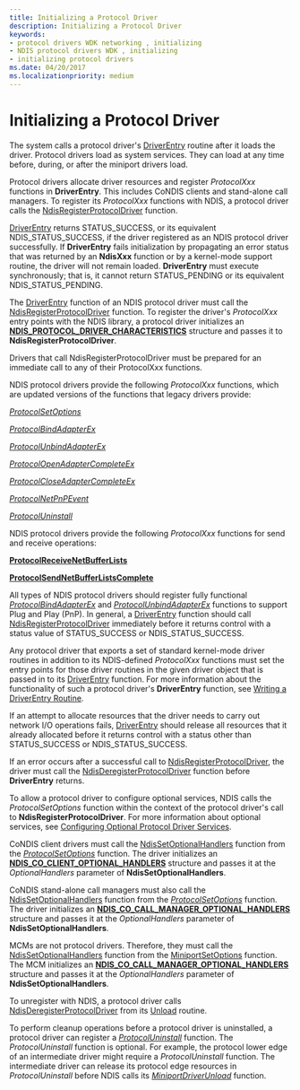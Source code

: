 ```yaml
---
title: Initializing a Protocol Driver
description: Initializing a Protocol Driver
keywords:
- protocol drivers WDK networking , initializing
- NDIS protocol drivers WDK , initializing
- initializing protocol drivers
ms.date: 04/20/2017
ms.localizationpriority: medium
---
```


# Initializing a Protocol Driver




The system calls a protocol driver's [DriverEntry](/windows-hardware/drivers/ddi/wdm/nc-wdm-driver_initialize) routine after it loads the driver. Protocol drivers load as system services. They can load at any time before, during, or after the miniport drivers load.

Protocol drivers allocate driver resources and register *ProtocolXxx* functions in **DriverEntry**. This includes CoNDIS clients and stand-alone call managers. To register its *ProtocolXxx* functions with NDIS, a protocol driver calls the [NdisRegisterProtocolDriver](/windows-hardware/drivers/ddi/ndis/nf-ndis-ndisregisterprotocoldriver) function.

[DriverEntry](/windows-hardware/drivers/ddi/wdm/nc-wdm-driver_initialize) returns STATUS_SUCCESS, or its equivalent NDIS_STATUS_SUCCESS, if the driver registered as an NDIS protocol driver successfully. If **DriverEntry** fails initialization by propagating an error status that was returned by an **NdisXxx** function or by a kernel-mode support routine, the driver will not remain loaded. **DriverEntry** must execute synchronously; that is, it cannot return STATUS_PENDING or its equivalent NDIS_STATUS_PENDING.

The [DriverEntry](/windows-hardware/drivers/ddi/wdm/nc-wdm-driver_initialize) function of an NDIS protocol driver must call the [NdisRegisterProtocolDriver](/windows-hardware/drivers/ddi/ndis/nf-ndis-ndisregisterprotocoldriver) function. To register the driver's *ProtocolXxx* entry points with the NDIS library, a protocol driver initializes an [**NDIS_PROTOCOL_DRIVER_CHARACTERISTICS**](/windows-hardware/drivers/ddi/ndis/ns-ndis-_ndis_protocol_driver_characteristics) structure and passes it to **NdisRegisterProtocolDriver**.

Drivers that call NdisRegisterProtocolDriver must be prepared for an immediate call to any of their ProtocolXxx functions.

NDIS protocol drivers provide the following *ProtocolXxx* functions, which are updated versions of the functions that legacy drivers provide:

[*ProtocolSetOptions*](/windows-hardware/drivers/ddi/ndis/nc-ndis-set_options)

[*ProtocolBindAdapterEx*](/windows-hardware/drivers/ddi/ndis/nc-ndis-protocol_bind_adapter_ex)

[*ProtocolUnbindAdapterEx*](/windows-hardware/drivers/ddi/ndis/nc-ndis-protocol_unbind_adapter_ex)

[*ProtocolOpenAdapterCompleteEx*](/windows-hardware/drivers/ddi/ndis/nc-ndis-protocol_open_adapter_complete_ex)

[*ProtocolCloseAdapterCompleteEx*](/windows-hardware/drivers/ddi/ndis/nc-ndis-protocol_close_adapter_complete_ex)

[*ProtocolNetPnPEvent*](/windows-hardware/drivers/ddi/ndis/nc-ndis-protocol_net_pnp_event)

[*ProtocolUninstall*](/windows-hardware/drivers/ddi/ndis/nc-ndis-protocol_uninstall)

NDIS protocol drivers provide the following *ProtocolXxx* functions for send and receive operations:

[**ProtocolReceiveNetBufferLists**](/windows-hardware/drivers/ddi/ndis/nc-ndis-protocol_receive_net_buffer_lists)

[**ProtocolSendNetBufferListsComplete**](/windows-hardware/drivers/ddi/ndis/nc-ndis-protocol_send_net_buffer_lists_complete)

All types of NDIS protocol drivers should register fully functional [*ProtocolBindAdapterEx*](/windows-hardware/drivers/ddi/ndis/nc-ndis-protocol_bind_adapter_ex) and [*ProtocolUnbindAdapterEx*](/windows-hardware/drivers/ddi/ndis/nc-ndis-protocol_unbind_adapter_ex) functions to support Plug and Play (PnP). In general, a [DriverEntry](/windows-hardware/drivers/ddi/wdm/nc-wdm-driver_initialize) function should call [NdisRegisterProtocolDriver](/windows-hardware/drivers/ddi/ndis/nf-ndis-ndisregisterprotocoldriver) immediately before it returns control with a status value of STATUS_SUCCESS or NDIS_STATUS_SUCCESS.

Any protocol driver that exports a set of standard kernel-mode driver routines in addition to its NDIS-defined *ProtocolXxx* functions must set the entry points for those driver routines in the given driver object that is passed in to its [DriverEntry](/windows-hardware/drivers/ddi/wdm/nc-wdm-driver_initialize) function. For more information about the functionality of such a protocol driver's **DriverEntry** function, see [Writing a DriverEntry Routine](../kernel/writing-a-driverentry-routine.md).

If an attempt to allocate resources that the driver needs to carry out network I/O operations fails, [DriverEntry](/windows-hardware/drivers/ddi/wdm/nc-wdm-driver_initialize) should release all resources that it already allocated before it returns control with a status other than STATUS_SUCCESS or NDIS_STATUS_SUCCESS.

If an error occurs after a successful call to [NdisRegisterProtocolDriver](/windows-hardware/drivers/ddi/ndis/nf-ndis-ndisregisterprotocoldriver), the driver must call the [NdisDeregisterProtocolDriver](/windows-hardware/drivers/ddi/ndis/nf-ndis-ndisderegisterprotocoldriver) function before **DriverEntry** returns.

To allow a protocol driver to configure optional services, NDIS calls the *ProtocolSetOptions* function within the context of the protocol driver's call to **NdisRegisterProtocolDriver**. For more information about optional services, see [Configuring Optional Protocol Driver Services](configuring-optional-protocol-driver-services.md).

CoNDIS client drivers must call the [NdisSetOptionalHandlers](/windows-hardware/drivers/ddi/ndis/nf-ndis-ndissetoptionalhandlers) function from the [*ProtocolSetOptions*](/windows-hardware/drivers/ddi/ndis/nc-ndis-set_options) function. The driver initializes an [**NDIS_CO_CLIENT_OPTIONAL_HANDLERS**](/windows-hardware/drivers/ddi/ndis/ns-ndis-_ndis_co_client_optional_handlers) structure and passes it at the *OptionalHandlers* parameter of **NdisSetOptionalHandlers**.

CoNDIS stand-alone call managers must also call the [NdisSetOptionalHandlers](/windows-hardware/drivers/ddi/ndis/nf-ndis-ndissetoptionalhandlers) function from the [*ProtocolSetOptions*](/windows-hardware/drivers/ddi/ndis/nc-ndis-set_options) function. The driver initializes an [**NDIS_CO_CALL_MANAGER_OPTIONAL_HANDLERS**](/windows-hardware/drivers/ddi/ndis/ns-ndis-_ndis_co_call_manager_optional_handlers) structure and passes it at the *OptionalHandlers* parameter of **NdisSetOptionalHandlers**.

MCMs are not protocol drivers. Therefore, they must call the [NdisSetOptionalHandlers](/windows-hardware/drivers/ddi/ndis/nf-ndis-ndissetoptionalhandlers) function from the [MiniportSetOptions](/windows-hardware/drivers/ddi/ndis/nc-ndis-set_options) function. The MCM initializes an [**NDIS_CO_CALL_MANAGER_OPTIONAL_HANDLERS**](/windows-hardware/drivers/ddi/ndis/ns-ndis-_ndis_co_call_manager_optional_handlers) structure and passes it at the *OptionalHandlers* parameter of **NdisSetOptionalHandlers**.

To unregister with NDIS, a protocol driver calls [NdisDeregisterProtocolDriver](/windows-hardware/drivers/ddi/ndis/nf-ndis-ndisderegisterprotocoldriver) from its [Unload](/windows-hardware/drivers/ddi/wdm/nc-wdm-driver_unload) routine.

To perform cleanup operations before a protocol driver is uninstalled, a protocol driver can register a [*ProtocolUninstall*](/windows-hardware/drivers/ddi/ndis/nc-ndis-protocol_uninstall) function. The *ProtocolUninstall* function is optional. For example, the protocol lower edge of an intermediate driver might require a *ProtocolUninstall* function. The intermediate driver can release its protocol edge resources in *ProtocolUninstall* before NDIS calls its [*MiniportDriverUnload*](/windows-hardware/drivers/ddi/ndis/nc-ndis-miniport_unload) function.

 

